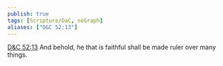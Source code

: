 ```yaml
---
publish: true
tags: [Scripture/DaC, noGraph]
aliases: ["D&C 52:13"]
---
```

[D&C 52:13](https://churchofjesuschrist.org/study/scriptures/dc-testament/dc/52?lang=eng&id=p13#p13) And behold, he that is faithful shall be made ruler over many things.

